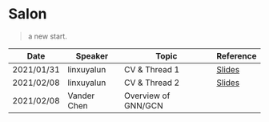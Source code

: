 # Salon

> a new start.

| Date       | Speaker     | Topic         | Reference                                                    |
| ---------- | ----------- | ------------- | ------------------------------------------------------------ |
| 2021/01/31 | linxuyalun  | CV & Thread 1 | [Slides](https://ipads.se.sjtu.edu.cn/courses/cse/slides/lec-11.pptx) |
| 2021/02/08 | linxuyalun  | CV & Thread 2 | [Slides](https://ipads.se.sjtu.edu.cn/courses/cse/slides/lec-11.pptx) |
| 2021/02/08 | Vander Chen | Overview of GNN/GCN |                                                              |

